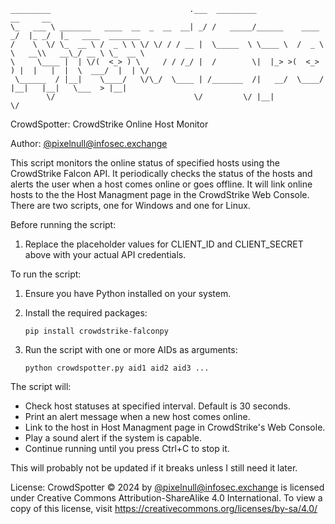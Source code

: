 ```
_________                               .___  _________                  __     __                   
\_   ___ \ _______   ____  __  _  __  __| _/ /   _____/______    ____  _/  |_ _/  |_   ____  _______ 
/    \  \/ \_  __ \ /  _ \ \ \/ \/ / / __ |  \_____  \ \____ \  /  _ \ \   __\\   __\_/ __ \ \_  __ \
\     \____ |  | \/(  <_> ) \     / / /_/ |  /        \|  |_> >(  <_> ) |  |   |  |  \  ___/  |  | \/
 \______  / |__|    \____/   \/\_/  \____ | /_______  /|   __/  \____/  |__|   |__|   \___  > |__|   
        \/                               \/         \/ |__|                               \/         
```

CrowdSpotter: CrowdStrike Online Host Monitor

Author: [@pixelnull@infosec.exchange](https://infosec.exchange/@pixelnull)

This script monitors the online status of specified hosts using the CrowdStrike Falcon API.
It periodically checks the status of the hosts and alerts the user when a host comes online
or goes offline. It will link online hosts to the the Host Managment page in the CrowdStrike
Web Console. There are two scripts, one for Windows and one for Linux.

Before running the script:
1. Replace the placeholder values for CLIENT_ID and CLIENT_SECRET above with your actual API credentials.

To run the script:
1. Ensure you have Python installed on your system.
2. Install the required packages:

   `pip install crowdstrike-falconpy`
3. Run the script with one or more AIDs as arguments:

   `python crowdspotter.py aid1 aid2 aid3 ...`

The script will:
- Check host statuses at specified interval. Default is 30 seconds.
- Print an alert message when a new host comes online.
- Link to the host in Host Managment page in CrowdStrike's Web Console.
- Play a sound alert if the system is capable.
- Continue running until you press Ctrl+C to stop it.

This will probably not be updated if it breaks unless I still need it later.

License:  CrowdSpotter © 2024 by [@pixelnull@infosec.exchange](https://infosec.exchange/@pixelnull) is licensed under Creative
Commons Attribution-ShareAlike 4.0 International. To view a copy of this license,
visit https://creativecommons.org/licenses/by-sa/4.0/
